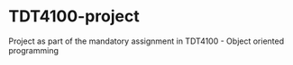 # TDT4100-project
Project as part of the mandatory assignment in TDT4100 - Object oriented programming
